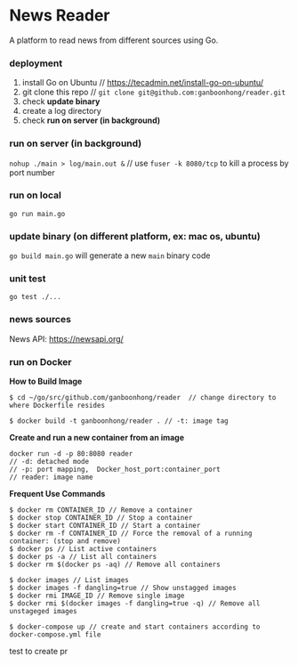 # News Reader
A platform to read news from different sources using Go.

### deployment
1. install Go on Ubuntu // https://tecadmin.net/install-go-on-ubuntu/
2. git clone this repo // `git clone git@github.com:ganboonhong/reader.git`
3. check **update binary**
4. create a log directory
5. check **run on server (in background)**

### run on server (in background)
`nohup ./main > log/main.out &` // use `fuser -k 8080/tcp` to kill a process by port number

### run on local
`go run main.go`

### update binary (on different platform, ex: mac os, ubuntu)
`go build main.go` will generate a new `main` binary code

### unit test
`go test ./...`

### news sources
News API: https://newsapi.org/

### run on Docker
**How to Build Image**

```
$ cd ~/go/src/github.com/ganboonhong/reader  // change directory to where Dockerfile resides

$ docker build -t ganboonhong/reader . // -t: image tag
```



**Create and run a new container from an image**

```
docker run -d -p 80:8080 reader 
// -d: detached mode
// -p: port mapping,  Docker_host_port:container_port 
// reader: image name
```

**Frequent Use Commands** 

```
$ docker rm CONTAINER_ID // Remove a container
$ docker stop CONTAINER_ID // Stop a container
$ docker start CONTAINER_ID // Start a container
$ docker rm -f CONTAINER_ID // Force the removal of a running container: (stop and remove) 
$ docker ps // List active containers
$ docker ps -a // List all containers
$ docker rm $(docker ps -aq) // Remove all containers

$ docker images // List images
$ docker images -f dangling=true // Show unstagged images
$ docker rmi IMAGE_ID // Remove single image
$ docker rmi $(docker images -f dangling=true -q) // Remove all unstageged images

$ docker-compose up // create and start containers according to docker-compose.yml file
```

test to create pr
